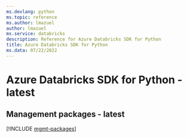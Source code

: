 ```yaml
---
ms.devlang: python
ms.topic: reference
ms.author: lmazuel
author: lmazuel
ms.service: databricks
description: Reference for Azure Databricks SDK for Python
title: Azure Databricks SDK for Python
ms.data: 07/22/2022
---
```

# Azure Databricks SDK for Python - latest

## Management packages - latest
[!INCLUDE [mgmt-packages](databricks-mgmt-index.md)]